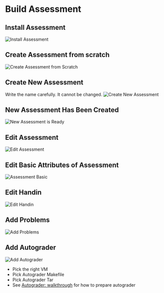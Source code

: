 # Build Assessment

## Install Assessment
![Install Assessment](https://github.com/tatpongkatanyukul/Autolab/blob/main/tutorial/Autolab0_install_assessment1.png)

## Create Assessment from scratch
![Create Assessment from Scratch](https://github.com/tatpongkatanyukul/Autolab/blob/main/tutorial/Autolab1_Assessment_Builder.png)

## Create New Assessment

Write the name carefully. It cannot be changed.
![Create New Assessment](https://github.com/tatpongkatanyukul/Autolab/blob/main/tutorial/Autolab2_CreatNewAssessment.png)

## New Assessment Has Been Created

![New Assessment is Ready](https://github.com/tatpongkatanyukul/Autolab/blob/main/tutorial/Autolab3_Assessment_Ready.png)

## Edit Assessment

![Edit Assessment](https://github.com/tatpongkatanyukul/Autolab/blob/main/tutorial/Autolab4_EditAssessment.png)

## Edit Basic Attributes of Assessment

![Assessment Basic](https://github.com/tatpongkatanyukul/Autolab/blob/main/tutorial/Autolab5_EditAssessmentPage.png)

## Edit Handin

![Edit Handin](https://github.com/tatpongkatanyukul/Autolab/blob/main/tutorial/Autolab6_Handin.png)

## Add Problems

![Add Problems](https://github.com/tatpongkatanyukul/Autolab/blob/main/tutorial/Autolab7_Problems.png)

## Add Autograder

![Add Autograder](https://github.com/tatpongkatanyukul/Autolab/blob/main/tutorial/Autolab8_autograder.png)

  * Pick the right VM
  * Pick Autograder Makefile
  * Pick Autograder Tar
  * See [Autograder: walkthrough](https://github.com/tatpongkatanyukul/Autolab/blob/main/tutorial/walkthrough.md) for how to prepare autograder
